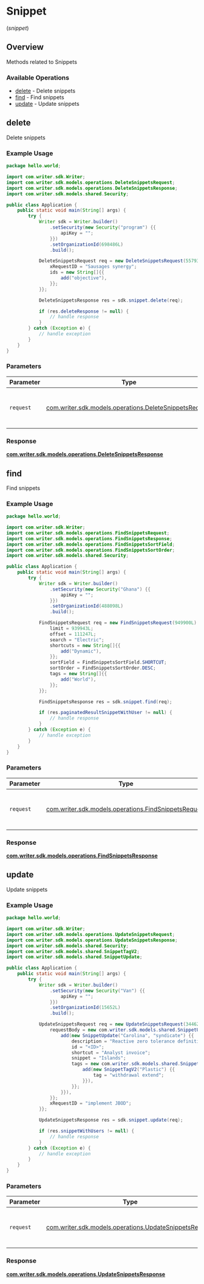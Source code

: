 # Snippet
(*snippet*)

## Overview

Methods related to Snippets

### Available Operations

* [delete](#delete) - Delete snippets
* [find](#find) - Find snippets
* [update](#update) - Update snippets

## delete

Delete snippets

### Example Usage

```java
package hello.world;

import com.writer.sdk.Writer;
import com.writer.sdk.models.operations.DeleteSnippetsRequest;
import com.writer.sdk.models.operations.DeleteSnippetsResponse;
import com.writer.sdk.models.shared.Security;

public class Application {
    public static void main(String[] args) {
        try {
            Writer sdk = Writer.builder()
                .setSecurity(new Security("program") {{
                    apiKey = "";
                }})
                .setOrganizationId(698486L)
                .build();

            DeleteSnippetsRequest req = new DeleteSnippetsRequest(557937L) {{
                xRequestID = "Sausages synergy";
                ids = new String[]{{
                    add("objective"),
                }};
            }};            

            DeleteSnippetsResponse res = sdk.snippet.delete(req);

            if (res.deleteResponse != null) {
                // handle response
            }
        } catch (Exception e) {
            // handle exception
        }
    }
}
```

### Parameters

| Parameter                                                                                                  | Type                                                                                                       | Required                                                                                                   | Description                                                                                                |
| ---------------------------------------------------------------------------------------------------------- | ---------------------------------------------------------------------------------------------------------- | ---------------------------------------------------------------------------------------------------------- | ---------------------------------------------------------------------------------------------------------- |
| `request`                                                                                                  | [com.writer.sdk.models.operations.DeleteSnippetsRequest](../../models/operations/DeleteSnippetsRequest.md) | :heavy_check_mark:                                                                                         | The request object to use for the request.                                                                 |


### Response

**[com.writer.sdk.models.operations.DeleteSnippetsResponse](../../models/operations/DeleteSnippetsResponse.md)**


## find

Find snippets

### Example Usage

```java
package hello.world;

import com.writer.sdk.Writer;
import com.writer.sdk.models.operations.FindSnippetsRequest;
import com.writer.sdk.models.operations.FindSnippetsResponse;
import com.writer.sdk.models.operations.FindSnippetsSortField;
import com.writer.sdk.models.operations.FindSnippetsSortOrder;
import com.writer.sdk.models.shared.Security;

public class Application {
    public static void main(String[] args) {
        try {
            Writer sdk = Writer.builder()
                .setSecurity(new Security("Ghana") {{
                    apiKey = "";
                }})
                .setOrganizationId(488098L)
                .build();

            FindSnippetsRequest req = new FindSnippetsRequest(949900L) {{
                limit = 939943L;
                offset = 111247L;
                search = "Electric";
                shortcuts = new String[]{{
                    add("Dynamic"),
                }};
                sortField = FindSnippetsSortField.SHORTCUT;
                sortOrder = FindSnippetsSortOrder.DESC;
                tags = new String[]{{
                    add("World"),
                }};
            }};            

            FindSnippetsResponse res = sdk.snippet.find(req);

            if (res.paginatedResultSnippetWithUser != null) {
                // handle response
            }
        } catch (Exception e) {
            // handle exception
        }
    }
}
```

### Parameters

| Parameter                                                                                              | Type                                                                                                   | Required                                                                                               | Description                                                                                            |
| ------------------------------------------------------------------------------------------------------ | ------------------------------------------------------------------------------------------------------ | ------------------------------------------------------------------------------------------------------ | ------------------------------------------------------------------------------------------------------ |
| `request`                                                                                              | [com.writer.sdk.models.operations.FindSnippetsRequest](../../models/operations/FindSnippetsRequest.md) | :heavy_check_mark:                                                                                     | The request object to use for the request.                                                             |


### Response

**[com.writer.sdk.models.operations.FindSnippetsResponse](../../models/operations/FindSnippetsResponse.md)**


## update

Update snippets

### Example Usage

```java
package hello.world;

import com.writer.sdk.Writer;
import com.writer.sdk.models.operations.UpdateSnippetsRequest;
import com.writer.sdk.models.operations.UpdateSnippetsResponse;
import com.writer.sdk.models.shared.Security;
import com.writer.sdk.models.shared.SnippetTagV2;
import com.writer.sdk.models.shared.SnippetUpdate;

public class Application {
    public static void main(String[] args) {
        try {
            Writer sdk = Writer.builder()
                .setSecurity(new Security("Van") {{
                    apiKey = "";
                }})
                .setOrganizationId(15652L)
                .build();

            UpdateSnippetsRequest req = new UpdateSnippetsRequest(344620L) {{
                requestBody = new com.writer.sdk.models.shared.SnippetUpdate[]{{
                    add(new SnippetUpdate("Carolina", "syndicate") {{
                        description = "Reactive zero tolerance definition";
                        id = "<ID>";
                        shortcut = "Analyst invoice";
                        snippet = "Islands";
                        tags = new com.writer.sdk.models.shared.SnippetTagV2[]{{
                            add(new SnippetTagV2("Plastic") {{
                                tag = "withdrawal extend";
                            }}),
                        }};
                    }}),
                }};
                xRequestID = "implement JBOD";
            }};            

            UpdateSnippetsResponse res = sdk.snippet.update(req);

            if (res.snippetWithUsers != null) {
                // handle response
            }
        } catch (Exception e) {
            // handle exception
        }
    }
}
```

### Parameters

| Parameter                                                                                                  | Type                                                                                                       | Required                                                                                                   | Description                                                                                                |
| ---------------------------------------------------------------------------------------------------------- | ---------------------------------------------------------------------------------------------------------- | ---------------------------------------------------------------------------------------------------------- | ---------------------------------------------------------------------------------------------------------- |
| `request`                                                                                                  | [com.writer.sdk.models.operations.UpdateSnippetsRequest](../../models/operations/UpdateSnippetsRequest.md) | :heavy_check_mark:                                                                                         | The request object to use for the request.                                                                 |


### Response

**[com.writer.sdk.models.operations.UpdateSnippetsResponse](../../models/operations/UpdateSnippetsResponse.md)**

